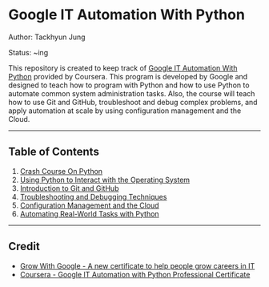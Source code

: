 # Google IT Automation With Python

Author: Tackhyun Jung

Status: ~ing

This repository is created to keep track of [Google IT Automation With Python](https://www.coursera.org/professional-certificates/google-it-automation) provided by Coursera. This program is developed by Google and designed to teach how to program with Python and how to use Python to automate common system administration tasks. Also, the course will teach how to use Git and GitHub, troubleshoot and debug complex problems, and apply automation at scale by using configuration management and the Cloud.

---

## Table of Contents

1. [Crash Course On Python](https://github.com/takhyun12/Google-IT-Automation-With-Python/tree/main/Crash%20Course%20on%20Python)
2. [Using Python to Interact with the Operating System](https://github.com/jeremymaya/google-it-automation-with-python/tree/master/using-python-to-interact-with-the-operating-system)
3. [Introduction to Git and GitHub](https://github.com/jeremymaya/google-it-automation-with-python/tree/master/introduction-to-git-and-github)
4. [Troubleshooting and Debugging Techniques](https://github.com/jeremymaya/google-it-automation-with-python/tree/master/troubleshooting-and-debugging-technique)
5. [Configuration Management and the Cloud](https://github.com/jeremymaya/google-it-automation-with-python/tree/master/configuration-management-and-the-cloud)
6. [Automating Real-World Tasks with Python](https://github.com/jeremymaya/google-it-automation-with-python/tree/master/automating-real-world-tasks-with-python)

---

## Credit

* [Grow With Google - A new certificate to help people grow careers in IT](https://www.blog.google/outreach-initiatives/grow-with-google/new-certificate-help-people-grow-careers/)
* [Coursera - Google IT Automation with Python Professional Certificate](https://www.coursera.org/professional-certificates/google-it-automation#courses)  
